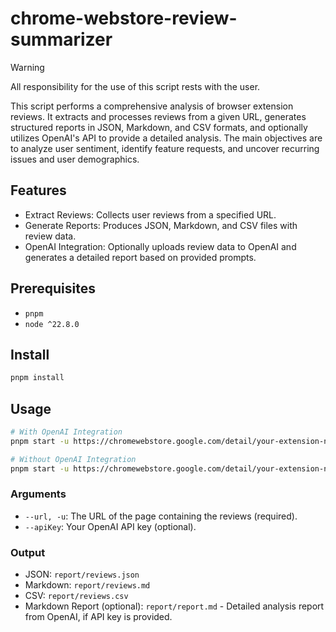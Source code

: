 # chrome-webstore-review-summarizer

> [!WARNING]
> All responsibility for the use of this script rests with the user.

This script performs a comprehensive analysis of browser extension reviews. It extracts and processes reviews from a given URL, generates structured reports in JSON, Markdown, and CSV formats, and optionally utilizes OpenAI's API to provide a detailed analysis. The main objectives are to analyze user sentiment, identify feature requests, and uncover recurring issues and user demographics.

## Features

- Extract Reviews: Collects user reviews from a specified URL.
- Generate Reports: Produces JSON, Markdown, and CSV files with review data.
- OpenAI Integration: Optionally uploads review data to OpenAI and generates a detailed report based on provided prompts.

## Prerequisites

- `pnpm`
- `node ^22.8.0`

## Install

```bash
pnpm install
```

## Usage

```bash
# With OpenAI Integration
pnpm start -u https://chromewebstore.google.com/detail/your-extension-name/your-extention-id/reviews --apyKey your-openai-api-key

# Without OpenAI Integration
pnpm start -u https://chromewebstore.google.com/detail/your-extension-name/your-extention-id/reviews
```

### Arguments

- `--url, -u`: The URL of the page containing the reviews (required).
- `--apiKey`: Your OpenAI API key (optional).

### Output

- JSON: `report/reviews.json`
- Markdown: `report/reviews.md`
- CSV: `report/reviews.csv`
- Markdown Report (optional): `report/report.md` - Detailed analysis report from OpenAI, if API key is provided.
